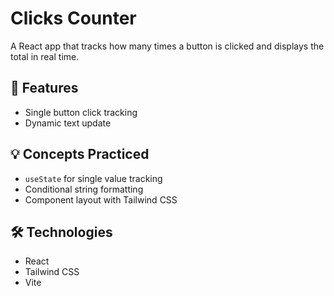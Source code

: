 # Clicks Counter

A React app that tracks how many times a button is clicked and displays the total in real time.

## 🚀 Features
- Single button click tracking
- Dynamic text update

## 💡 Concepts Practiced
- `useState` for single value tracking
- Conditional string formatting
- Component layout with Tailwind CSS

## 🛠 Technologies
- React
- Tailwind CSS
- Vite
